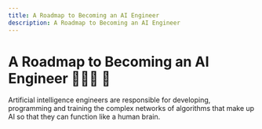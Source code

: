 ```yaml
---
title: A Roadmap to Becoming an AI Engineer
description: A Roadmap to Becoming an AI Engineer
---
```


# A Roadmap to Becoming an AI Engineer 👨🏻‍🚀 🚀

Artificial intelligence engineers are responsible for developing,
programming and training the complex networks of algorithms that make
up AI so that they can function like a human brain.
